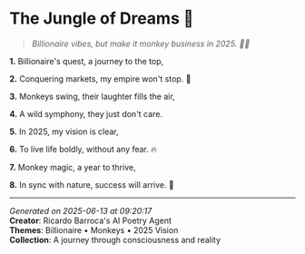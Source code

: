 # The Jungle of Dreams 🌴

> *Billionaire vibes, but make it monkey business in 2025. 🤑🐒*

**1.** Billionaire's quest, a journey to the top,


**2.** Conquering markets, my empire won't stop. 🦅


**3.** Monkeys swing, their laughter fills the air,


**4.** A wild symphony, they just don't care.


**5.** In 2025, my vision is clear,


**6.** To live life boldly, without any fear. 🔥


**7.** Monkey magic, a year to thrive,


**8.** In sync with nature, success will arrive. 🐒



---

*Generated on 2025-06-13 at 09:20:17*  
**Creator**: Ricardo Barroca's AI Poetry Agent  
**Themes**: Billionaire • Monkeys • 2025 Vision  
**Collection**: A journey through consciousness and reality